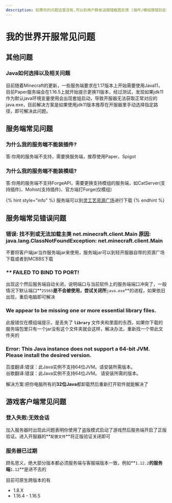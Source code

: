 ```yaml
---
description: 如果你的问题这里没有,可以到用户群发送报错截图反馈 (插件/模组报错别反馈,与我们无关!)
---
```


# 我的世界开服常见问题

## 其他问题

### Java如何选择以及相关问题

目前随着Minecraft的更新，一些服务端要求在1.17版本上开始需要使用Java11，目前Paper服务端会在1.16.5上就开始提示更换11版本，经过测试，发现如果jdk11作为默认java环境变量使用会出现套娃启动，导致开服器无法获取正常对应的java.exe，目前解决方案是如果使用jdk11版本推荐在开服器里手动选择指定路径，即可解决此问题。

## 服务端常见问题

### 为什么我的服务端不能装插件?

答:你用的服务端不支持，需要换服务端，推荐使用Paper、Spigot

### 为什么我的服务端不能装模组?

答:你用的服务端不支持ForgeAPI，需要更换支持模组的服务端，如CatServer(支持插件)、Mohist(支持插件)、官方端打Forge(仅模组)

{% hint style="info" %}
服务端可以到[灵工艺资源广场](https://mcres.net)进行下载
{% endhint %}

## 服务端常见错误问题

### 错误: 找不到或无法加载主类 net.minecraft.client.Main 原因: java.lang.ClassNotFoundException: net.minecraft.client.Main

不要将客户端jar当作服务端jar来使用，服务端jar可以到轻开服器自带的资源广场下载或者到MCBBS下载

### _\*\*_ FAILED TO BIND TO PORT!

出现这个然后服务端自动关闭，说明端口与当前软件上的服务端端口冲突了，一般情况下默认端口**`25565`**是不会被使用，尝试关闭所**`java.exe`**的进程，如果依旧出现，重启电脑即可解决

### We appear to be missing one or more essential library files.

此报错仅在模组端提示，是丢失了 **`library`** 文件夹和里面的东西，如果你下载的服务端包里只有一个jar没有这个文件夹就会这样，解决办法，重新找一个带此文件夹的

### Error: This Java instance does not support a 64-bit JVM. Please install the desired version.

百度翻译:错误：此Java实例不支持64位JVM。请安装所需版本。\
谷歌翻译:错误：此Java实例不支持64位JVM。 请安装所需的版本。

解决方案:把你电脑所有的**32位Java**都卸载然后重新打开软件就能解决了

## 游戏客户端常见问题

### 登入失败:无效会话

加入服务器时出现此问题表明你使用了盗版模式启动了游戏然后服务端开启了正版验证。进入开服器的**`配置文件`**将正版验证关闭即可

### 服务器已过期

顾名思义，绝大部分版本都必须服务端与客服端版本一致，例如**`1.12.2`**的服务端**`1.12`**是进不去的

目前可原生跨版本的有

* 1.8.X
* 1.16.4 - 1.16.5

